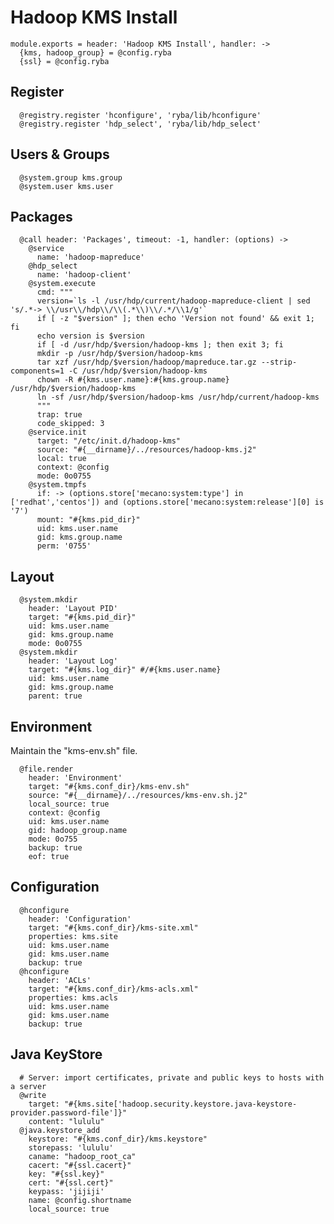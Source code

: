 
# Hadoop KMS Install

    module.exports = header: 'Hadoop KMS Install', handler: ->
      {kms, hadoop_group} = @config.ryba
      {ssl} = @config.ryba

## Register

      @registry.register 'hconfigure', 'ryba/lib/hconfigure'
      @registry.register 'hdp_select', 'ryba/lib/hdp_select'

## Users & Groups

      @system.group kms.group
      @system.user kms.user

## Packages

      @call header: 'Packages', timeout: -1, handler: (options) ->
        @service
          name: 'hadoop-mapreduce'
        @hdp_select
          name: 'hadoop-client'
        @system.execute
          cmd: """
          version=`ls -l /usr/hdp/current/hadoop-mapreduce-client | sed 's/.*-> \\/usr\\/hdp\\/\\(.*\\)\\/.*/\\1/g'`
          if [ -z "$version" ]; then echo 'Version not found' && exit 1; fi
          echo version is $version
          if [ -d /usr/hdp/$version/hadoop-kms ]; then exit 3; fi
          mkdir -p /usr/hdp/$version/hadoop-kms
          tar xzf /usr/hdp/$version/hadoop/mapreduce.tar.gz --strip-components=1 -C /usr/hdp/$version/hadoop-kms
          chown -R #{kms.user.name}:#{kms.group.name} /usr/hdp/$version/hadoop-kms
          ln -sf /usr/hdp/$version/hadoop-kms /usr/hdp/current/hadoop-kms
          """
          trap: true
          code_skipped: 3
        @service.init
          target: "/etc/init.d/hadoop-kms"
          source: "#{__dirname}/../resources/hadoop-kms.j2"
          local: true
          context: @config
          mode: 0o0755
        @system.tmpfs
          if: -> (options.store['mecano:system:type'] in ['redhat','centos']) and (options.store['mecano:system:release'][0] is '7')
          mount: "#{kms.pid_dir}"
          uid: kms.user.name
          gid: kms.group.name
          perm: '0755'
        

## Layout

      @system.mkdir
        header: 'Layout PID'
        target: "#{kms.pid_dir}"
        uid: kms.user.name
        gid: kms.group.name
        mode: 0o0755
      @system.mkdir
        header: 'Layout Log'
        target: "#{kms.log_dir}" #/#{kms.user.name}
        uid: kms.user.name
        gid: kms.group.name
        parent: true

## Environment

Maintain the "kms-env.sh" file.

      @file.render
        header: 'Environment'
        target: "#{kms.conf_dir}/kms-env.sh"
        source: "#{__dirname}/../resources/kms-env.sh.j2"
        local_source: true
        context: @config
        uid: kms.user.name
        gid: hadoop_group.name
        mode: 0o755
        backup: true
        eof: true

## Configuration

      @hconfigure
        header: 'Configuration'
        target: "#{kms.conf_dir}/kms-site.xml"
        properties: kms.site
        uid: kms.user.name
        gid: kms.user.name
        backup: true
      @hconfigure
        header: 'ACLs'
        target: "#{kms.conf_dir}/kms-acls.xml"
        properties: kms.acls
        uid: kms.user.name
        gid: kms.user.name
        backup: true

## Java KeyStore

      # Server: import certificates, private and public keys to hosts with a server
      @write
        target: "#{kms.site['hadoop.security.keystore.java-keystore-provider.password-file']}"
        content: "lululu"
      @java.keystore_add
        keystore: "#{kms.conf_dir}/kms.keystore"
        storepass: 'lululu'
        caname: "hadoop_root_ca"
        cacert: "#{ssl.cacert}"
        key: "#{ssl.key}"
        cert: "#{ssl.cert}"
        keypass: 'jijiji'
        name: @config.shortname
        local_source: true
